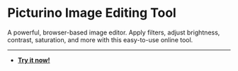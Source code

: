 # Picturino Image Editing Tool

A powerful, browser-based image editor. Apply filters, adjust brightness, contrast, saturation, and more with this easy-to-use online tool.

---

* **[Try it now!](https://pirillo.com/arcade/picturino.html)**
